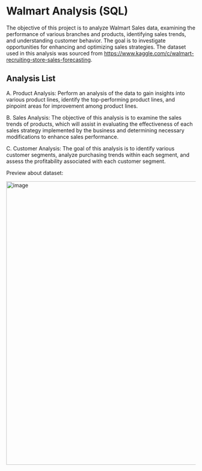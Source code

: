 # Walmart Analysis (SQL)
The objective of this project is to analyze Walmart Sales data, examining the performance of various branches and products, identifying sales trends, and understanding customer behavior. The goal is to investigate opportunities for enhancing and optimizing sales strategies. The dataset used in this analysis was sourced from https://www.kaggle.com/c/walmart-recruiting-store-sales-forecasting.


## Analysis List
A. Product Analysis:
Perform an analysis of the data to gain insights into various product lines, identify the top-performing product lines, and pinpoint areas for improvement among product lines.

B. Sales Analysis:
The objective of this analysis is to examine the sales trends of products, which will assist in evaluating the effectiveness of each sales strategy implemented by the business and determining necessary modifications to enhance sales performance.

C. Customer Analysis:
The goal of this analysis is to identify various customer segments, analyze purchasing trends within each segment, and assess the profitability associated with each customer segment.

Preview about dataset:

<img width="754" alt="image" src="https://github.com/novavae/Walmart/assets/57035775/1eb5ad6c-3ed2-4055-8fbc-b61c7690398b">

